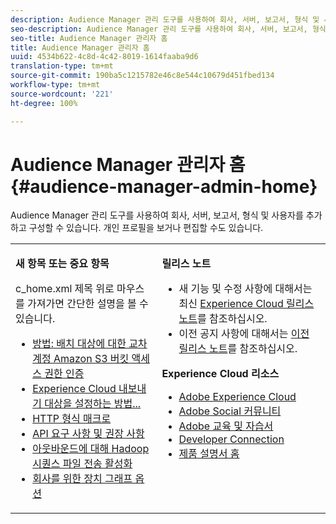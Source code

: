 ```yaml
---
description: Audience Manager 관리 도구를 사용하여 회사, 서버, 보고서, 형식 및 사용자를 추가하고 구성할 수 있습니다. 개인 프로필을 보거나 편집할 수도 있습니다.
seo-description: Audience Manager 관리 도구를 사용하여 회사, 서버, 보고서, 형식 및 사용자를 추가하고 구성할 수 있습니다. 개인 프로필을 보거나 편집할 수도 있습니다.
seo-title: Audience Manager 관리자 홈
title: Audience Manager 관리자 홈
uuid: 4534b622-4c8d-4c42-8019-1614faaba9d6
translation-type: tm+mt
source-git-commit: 190ba5c1215782e46c8e544c10679d451fbed134
workflow-type: tm+mt
source-wordcount: '221'
ht-degree: 100%

---
```



# Audience Manager 관리자 홈 {#audience-manager-admin-home}

Audience Manager 관리 도구를 사용하여 회사, 서버, 보고서, 형식 및 사용자를 추가하고 구성할 수 있습니다. 개인 프로필을 보거나 편집할 수도 있습니다.

<table id="table_882B0982144442F79328A4FA45BD5C7E" frame="none"> 
 <tbody> 
  <tr> 
   <td colname="col1" colsep="0" rowsep="0" valign="top"> <p class="head"> <b>새 항목 또는 중요 항목</b> </p> <p> 
     <draft-comment otherprops="merge">
       c_home.xml 
     </draft-comment>제목 위로 마우스를 가져가면 간단한 설명을 볼 수 있습니다. </p> <p> 
     <ul id="ul_A0416FDB65EB4774821C05664E14AB86"> 
      <li id="li_C528ED722C7241C8A0F492B250322EA7"><a href="admin-servers/admin-authorize-s3-cross-bucket.md#task_20B12994C5484A9D8CC40DF6F456CBE7"> 방법: 배치 대상에 대한 교차 계정 Amazon S3 버킷 액세스 권한 인증</a> </li> 
      <li id="li_582FD48ADC894E00AE5961E2E80A3A92"><a href="admin-destination-troubleshooting.md#set-up-destinations-export"> Experience Cloud 내보내기 대상을 설정하는 방법...</a> </li> 
      <li id="li_AB7BFF82D42649F3B72DA7737B05E355"><a href="formats/web-formats.md#reference_C392124A5F3F42E49F8AADDBA601ADFE"> HTTP 형식 매크로</a> </li> 
      <li id="li_FEC2B72DC2A04BEAAC36259C0882CECB"><a href="admin-oauth2/aam-admin-api-requirements.md#concept_A7FAC9443CF34974A873E6B787616421"> API 요구 사항 및 권장 사항</a> </li> 
      <li id="li_5994853C069A44B2A1A8F3169119F001"><a href="formats/enable-outbound-seq.md#concept_526744C9433F40BF8269E18245B2F0BD"> 아웃바운드에 대해 Hadoop 시퀀스 파일 전송 활성화</a> </li> 
      <li id="li_EC1DE0200F4B4EA1A7FBAB6A05D9F746"><a href="companies/admin-device-graph-options.md#concept_563615F1018340C683E0EE075F8F639D"> 회사를 위한 장치 그래프 옵션</a> </li> 
     </ul> </p> </td> 
   <td colname="col2" valign="top"> <p class="head"><b>릴리스 노트</b> </p> 
    <ul id="ul_1AA5CED5DA0F4B78B8BC4D74539E97EF"> 
     <li id="li_1B636241BCC14468980CF415B15A875F">새 기능 및 수정 사항에 대해서는 최신 <a href="https://marketing.adobe.com/resources/help/ko_KR/whatsnew/" format="https" scope="external">Experience Cloud 릴리스 노트</a>를 참조하십시오. </li> 
     <li id="li_6AD053625237446FB9B581772896F64F">이전 공지 사항에 대해서는 <a href="https://marketing.adobe.com/resources/help/ko_KR/whatsnew/c_legacy_releases.html" format="https" scope="external">이전 릴리스 노트</a>를 참조하십시오. </li> 
    </ul> <p class="head"> <b>Experience Cloud 리소스</b> </p> 
    <ul id="ul_F8DE07F1ADBC411E894751F927BB1477"> 
     <li id="li_09B0F2E487CA4C55A723ACB5901C7B49"><a href="https://www.adobe.com/kr/marketing-cloud.html" format="http" scope="external"> Adobe Experience Cloud</a> </li> 
     <li id="li_B89CEA08B4954C6ABA2BBDA803A88427"> <a href="https://helpx.adobe.com/kr/marketing-cloud/social.html" format="http" scope="external"> Adobe Social 커뮤니티</a> </li> 
     <li id="li_4F16686C311743C484013D84971EEBD3"> <a href="https://helpx.adobe.com/kr/learning.html?promoid=KAUDK" format="https" scope="external"> Adobe 교육 및 자습서</a> </li> 
     <li id="li_32581A0A26CB4F43833D607221154188"><a href="https://marketing.adobe.com/developer/" format="https" scope="external"> Developer Connection</a> </li> 
     <li id="li_49B2B95B1B4540C9A967F7DDBB4EB457"><a href="https://marketing.adobe.com/resources/help/ko_KR/home/index.html" format="https" scope="external"> 제품 설명서 홈</a> </li> 
    </ul> </td> 
  </tr> 
 </tbody> 
</table>